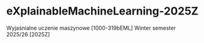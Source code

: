 # eXplainableMachineLearning-2025Z
Wyjaśnialne uczenie maszynowe [1000-319bEML] Winter semester 2025/26 [2025Z] 
